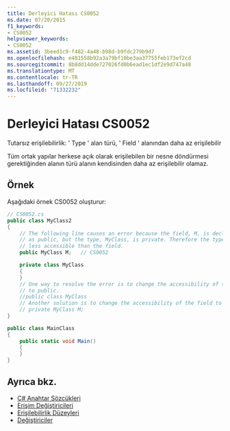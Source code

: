 ```yaml
---
title: Derleyici Hatası CS0052
ms.date: 07/20/2015
f1_keywords:
- CS0052
helpviewer_keywords:
- CS0052
ms.assetid: 3beed1c9-f482-4a48-b98d-b9fdc279b9d7
ms.openlocfilehash: e481558b92a3a79bf10be3aa37755feb173ef2cd
ms.sourcegitcommit: 8b8dd14dde727026fd0b6ead1ec1df2e9d747a48
ms.translationtype: MT
ms.contentlocale: tr-TR
ms.lasthandoff: 09/27/2019
ms.locfileid: "71332232"
---
```

# <a name="compiler-error-cs0052"></a>Derleyici Hatası CS0052

Tutarsız erişilebilirlik: ' Type ' alan türü, ' Field ' alanından daha az erişilebilir

 Tüm ortak yapılar herkese açık olarak erişilebilen bir nesne döndürmesi gerektiğinden alanın türü alanın kendisinden daha az erişilebilir olamaz.

## <a name="example"></a>Örnek

 Aşağıdaki örnek CS0052 oluşturur:

```csharp
// CS0052.cs
public class MyClass2
{
    // The following line causes an error because the field, M, is declared
    // as public, but the type, MyClass, is private. Therefore the type is
    // less accessible than the field.
    public MyClass M;   // CS0052

    private class MyClass
    {
    }
    // One way to resolve the error is to change the accessibility of the type
    // to public.
    //public class MyClass
    // Another solution is to change the accessibility of the field to private.
    // private MyClass M;
}

public class MainClass
{
    public static void Main()
    {
    }
}
```

## <a name="see-also"></a>Ayrıca bkz.

- [C# Anahtar Sözcükleri](../keywords/index.md)
- [Erişim Değiştiricileri](../keywords/access-modifiers.md)
- [Erişilebilirlik Düzeyleri](../keywords/accessibility-levels.md)
- [Değiştiriciler](../keywords/modifiers.md)
